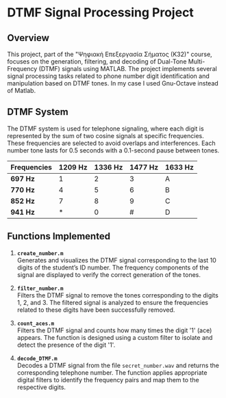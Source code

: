# DTMF Signal Processing Project

## Overview
This project, part of the "Ψηφιακή Επεξεργασία Σήματος (Κ32)" course, focuses on the generation, filtering, and decoding of 
Dual-Tone Multi-Frequency (DTMF) signals using MATLAB. The project implements several signal processing tasks related to 
phone number digit identification and manipulation based on DTMF tones. In my case I used Gnu-Octave instead of Matlab.

## DTMF System
The DTMF system is used for telephone signaling, where each digit is represented by the sum of two cosine signals at specific frequencies. These frequencies are selected to avoid overlaps and interferences. Each number tone lasts for 0.5 seconds with a 0.1-second pause between tones.

| Frequencies  | 1209 Hz | 1336 Hz | 1477 Hz | 1633 Hz |
|--------------|---------|---------|---------|---------|
| **697 Hz**   | 1       | 2       | 3       | A       |
| **770 Hz**   | 4       | 5       | 6       | B       |
| **852 Hz**   | 7       | 8       | 9       | C       |
| **941 Hz**   | *       | 0       | #       | D       |

## Functions Implemented
1. **`create_number.m`**  
   Generates and visualizes the DTMF signal corresponding to the last 10 digits of the student’s ID number. The frequency components of the signal are displayed to verify the correct generation of the tones.

2. **`filter_number.m`**  
   Filters the DTMF signal to remove the tones corresponding to the digits 1, 2, and 3. The filtered signal is analyzed to ensure the frequencies related to these digits have been successfully removed.

3. **`count_aces.m`**  
   Filters the DTMF signal and counts how many times the digit '1' (ace) appears. The function is designed using a custom filter to isolate and detect the presence of the digit '1'.

4. **`decode_DTMF.m`**  
   Decodes a DTMF signal from the file `secret_number.wav` and returns the corresponding telephone number. The function applies appropriate digital filters to identify the frequency pairs and map them to the respective digits.


